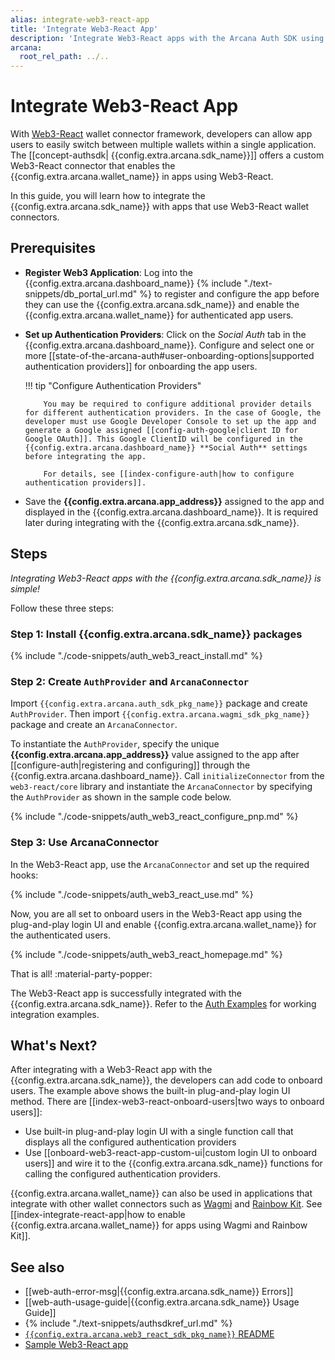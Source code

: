 ```yaml
---
alias: integrate-web3-react-app
title: 'Integrate Web3-React App'
description: 'Integrate Web3-React apps with the Arcana Auth SDK using the instructions listed here.'
arcana:
  root_rel_path: ../..
---
```


# Integrate Web3-React App

With [Web3-React](https://www.npmjs.com/package/web3-react?activeTab=readmet) wallet connector framework, developers can allow app users to easily switch between multiple wallets within a single application. The [[concept-authsdk| {{config.extra.arcana.sdk_name}}]] offers a custom Web3-React connector that enables the {{config.extra.arcana.wallet_name}} in apps using Web3-React.

In this guide, you will learn how to integrate the {{config.extra.arcana.sdk_name}} with apps that use Web3-React wallet connectors.

## Prerequisites

* **Register Web3 Application**: Log into the {{config.extra.arcana.dashboard_name}} {% include "./text-snippets/db_portal_url.md" %} to register and configure the app before they can use the {{config.extra.arcana.sdk_name}} and enable the {{config.extra.arcana.wallet_name}} for authenticated app users.

* **Set up Authentication Providers**: Click on the *Social Auth* tab in the {{config.extra.arcana.dashboard_name}}. Configure and select one or more [[state-of-the-arcana-auth#user-onboarding-options|supported authentication providers]] for onboarding the app users.

    !!! tip "Configure Authentication Providers"

          You may be required to configure additional provider details for different authentication providers. In the case of Google, the developer must use Google Developer Console to set up the app and generate a Google assigned [[config-auth-google|client ID for Google OAuth]]. This Google ClientID will be configured in the {{config.extra.arcana.dashboard_name}} **Social Auth** settings before integrating the app.

          For details, see [[index-configure-auth|how to configure authentication providers]].

* Save the **{{config.extra.arcana.app_address}}** assigned to the app and displayed in the {{config.extra.arcana.dashboard_name}}. It is required later during integrating with the {{config.extra.arcana.sdk_name}}.

## Steps

*Integrating Web3-React apps with the {{config.extra.arcana.sdk_name}} is simple!*

Follow these three steps:

### Step 1: Install {{config.extra.arcana.sdk_name}} packages

{% include "./code-snippets/auth_web3_react_install.md" %}

### Step 2: Create `AuthProvider` and `ArcanaConnector`

Import `{{config.extra.arcana.auth_sdk_pkg_name}}` package and create `AuthProvider`. Then import `{{config.extra.arcana.wagmi_sdk_pkg_name}}` package and create an `ArcanaConnector`. 

To instantiate the `AuthProvider`, specify the unique **{{config.extra.arcana.app_address}}** value assigned to the app after [[configure-auth|registering and configuring]] through the {{config.extra.arcana.dashboard_name}}. Call `initializeConnector` from the `web3-react/core` library and instantiate the `ArcanaConnector` by specifying the `AuthProvider` as shown in the sample code below.

{% include "./code-snippets/auth_web3_react_configure_pnp.md" %}

### Step 3: Use ArcanaConnector

In the Web3-React app, use the `ArcanaConnector` and set up the required hooks:

{% include "./code-snippets/auth_web3_react_use.md" %}

Now, you are all set to onboard users in the Web3-React app using the plug-and-play login UI and enable {{config.extra.arcana.wallet_name}} for the authenticated users.

{% include "./code-snippets/auth_web3_react_homepage.md" %}

That is all! :material-party-popper:

The Web3-React app is successfully integrated with the {{config.extra.arcana.sdk_name}}. Refer to the [Auth Examples](https://github.com/arcana-network/auth-examples) for working integration examples.
      
## What's Next?

After integrating with a Web3-React app with the {{config.extra.arcana.sdk_name}}, the developers can add code to onboard users. The example above shows the built-in plug-and-play login UI method. There are [[index-web3-react-onboard-users|two ways to onboard users]]: 

* Use built-in plug-and-play login UI with a single function call that displays all the configured authentication providers
* Use [[onboard-web3-react-app-custom-ui|custom login UI to onboard users]] and wire it to the {{config.extra.arcana.sdk_name}} functions for calling the configured authentication providers.

{{config.extra.arcana.wallet_name}} can also be used in applications that integrate with other wallet connectors such as [Wagmi](https://wagmi.sh) and [Rainbow Kit](https://www.rainbowkit.com/). See [[index-integrate-react-app|how to enable {{config.extra.arcana.wallet_name}} for apps using Wagmi and Rainbow Kit]].

## See also

* [[web-auth-error-msg|{{config.extra.arcana.sdk_name}} Errors]]
* [[web-auth-usage-guide|{{config.extra.arcana.sdk_name}} Usage Guide]]
* {% include "./text-snippets/authsdkref_url.md" %}
* [`{{config.extra.arcana.web3_react_sdk_pkg_name}}` README](https://github.com/arcana-network/auth-web3-react/blob/main/readme.md)
* [Sample Web3-React app](https://github.com/arcana-network/auth-web3-react/tree/main/example)